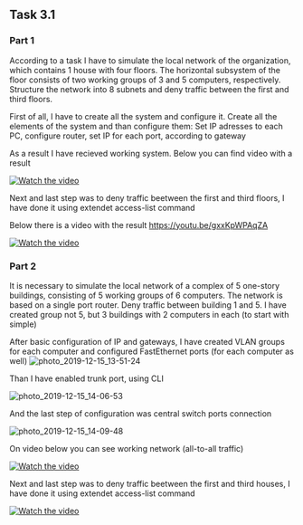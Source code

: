 ## Task 3.1

### Part 1
According to a task I have to simulate the local network of the organization, which contains 1 house with four floors. The horizontal subsystem of the floor consists of two working groups of 3 and 5 computers, respectively.
Structure the network into 8 subnets and deny traffic between the first and third floors.


First of all, I have to create all the system and configure it.
Create all the elements of the system and than configure them:
Set IP adresses to each PC, configure router, set IP for each port, according to gateway

As a result I have recieved working system. 
Below you can find video with a result


[![Watch the video](https://user-images.githubusercontent.com/58468159/70851998-e396c480-1ea4-11ea-9c95-c045c7e1c95a.jpg)](https://youtu.be/oaZGB6XUNE0)



Next and last step was to deny traffic beetween the first and third floors, I have done it using extendet access-lіst command

Below there is a video with the result
https://youtu.be/gxxKpWPAqZA

[![Watch the video](https://user-images.githubusercontent.com/58468159/70851998-e396c480-1ea4-11ea-9c95-c045c7e1c95a.jpg)](https://youtu.be/gxxKpWPAqZA)


### Part 2
It is necessary to simulate the local network of a complex of 5 one-story buildings, consisting of 5 working groups of 6 computers. The network is based on a single port router. Deny traffic between building 1 and 5.
I have created group not 5, but 3 buildings with 2 computers in each (to start with simple)

After basic configuration of IP and gateways, I have created VLAN groups for each computer and configured FastEthernet ports (for each computer as well)
![photo_2019-12-15_13-51-24](https://user-images.githubusercontent.com/58468159/70867286-840be800-1f7c-11ea-82bd-c385e6091f2d.jpg)


Than I have enabled trunk port, using CLI

![photo_2019-12-15_14-06-53](https://user-images.githubusercontent.com/58468159/70867321-dd741700-1f7c-11ea-8c6b-279e1cd7a9d2.jpg)

And the last step of configuration was central switch ports connection

![photo_2019-12-15_14-09-48](https://user-images.githubusercontent.com/58468159/70867335-0bf1f200-1f7d-11ea-88ec-8274884a34dd.jpg)

On video below you can see working network (all-to-all traffic)

[![Watch the video](https://i9.ytimg.com/vi/hXEyvf8jAX8/mq2.jpg?sqp=CJSD2u8F&rs=AOn4CLCENBfO13_so9KP5YAWZ90MxuuunA)](https://youtu.be/RltzGA-_9bU)

Next and last step was to deny traffic beetween the first and third houses, I have done it using extendet access-lіst command


[![Watch the video](https://i9.ytimg.com/vi/hXEyvf8jAX8/mq2.jpg?sqp=CJSD2u8F&rs=AOn4CLCENBfO13_so9KP5YAWZ90MxuuunA)](https://youtu.be/hXEyvf8jAX8)

